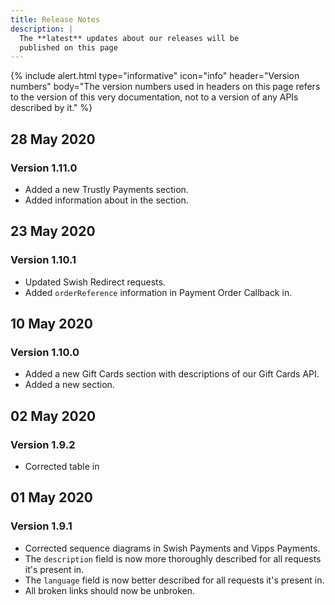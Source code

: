 ```yaml
---
title: Release Notes
description: |
  The **latest** updates about our releases will be
  published on this page
---
```


{% include alert.html type="informative" icon="info" header="Version numbers"
body="The version numbers used in headers on this page refers to the version of
this very documentation, not to a version of any APIs described by it." %}

## 28 May 2020

### Version 1.11.0

*   Added a new Trustly Payments section.
*   Added information about in the section.

## 23 May 2020

### Version 1.10.1

*   Updated Swish Redirect requests.
*   Added `orderReference` information in Payment Order Callback in.

## 10 May 2020

### Version 1.10.0

*   Added a new Gift Cards section with descriptions of our Gift Cards API.
*   Added a new section.

## 02 May 2020

### Version 1.9.2

*   Corrected table in

## 01 May 2020

### Version 1.9.1

*   Corrected sequence diagrams in Swish Payments and
  Vipps Payments.
*   The `description` field is now more thoroughly described for all requests it's
  present in.
*   The `language` field is now better described for all requests it's present in.
*   All broken links should now be unbroken.

